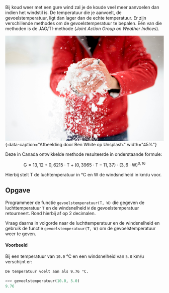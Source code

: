 Bij koud weer met een gure wind zal je de koude veel meer aanvoelen dan indien het windstil is. De temperatuur die je aanvoelt, de gevoelstemperatuur, ligt dan lager dan de echte temperatuur. Er zijn verschillende methodes om de gevoelstemperatuur te bepalen. Eén van die methoden is de JAG/TI-methode (*Joint Action Group on Weather Indices*). 

![Afbeelding door Ben White op Unsplash.](media/ben-white.jpg "Afbeelding door Ben White op Unsplash."){:data-caption="Afbeelding door Ben White op Unsplash."  width="45%"}

Deze in Canada ontwikkelde methode resulteerde in onderstaande formule:

$$
\mathsf{G = 13,12 + 0,6215\cdot T  + (0,3965\cdot T - 11,37)\cdot (3,6 \cdot W)^{0,16}}
$$

Hierbij stelt T de luchtemperatuur in °C en W de windsnelheid in km/u voor.

## Opgave

Programmeer de functie `gevoelstemperatuur(T, W)` die gegeven de luchttemperatuur `T` en de windsnelheid `W` de gevoelstemperatuur retourneert. Rond hierbij af op 2 decimalen.

Vraag daarna in volgorde naar de luchttemperatuur en de windsnelheid en gebruik de functie `gevoelstemperatuur(T, W)` om de gevoelstemperatuur weer te geven.

#### Voorbeeld
Bij een temperatuur van `10.0` °C en een windsnelheid van `5.0` km/u verschijnt er:

```
De temperatuur voelt aan als 9.76 °C.
```

```python
>>> gevoelstemperatuur(10.0, 5.0)
9.76
```
